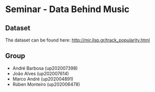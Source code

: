 # Seminar - Data Behind Music

## Dataset

The dataset can be found here: http://mir.ilsp.gr/track_popularity.html

## Group

- André Barbosa (up202007398)
- João Alves (up202007614)
- Marco André (up202004891)
- Rúben Monteiro (up202006478)
